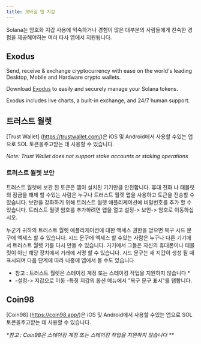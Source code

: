 ```yaml
---
title: 모바일 앱 지갑
---
```


Solana는 암호화 지갑 사용에 익숙하거나 경험이 많은 대부분의 사람들에게 친숙한 경험을 제공해야하는 여러 타사 앱에서 지원됩니다.

## Exodus

Send, receive & exchange cryptocurrency with ease on the world's leading Desktop, Mobile and Hardware crypto wallets.

Download [Exodus](https://exodus.com/) to easily and securely manage your Solana tokens.

Exodus includes live charts, a built-in exchange, and 24/7 human support.

## 트러스트 월렛

\[Trust Wallet\] (https://trustwallet.com/)은 iOS 및 Android에서 사용할 수있는 앱으로 SOL 토큰을주고받는 데 사용할 수 있습니다.

_Note: Trust Wallet does not support stake accounts or staking operations_

### 트러스트 월렛 보안

트러스트 월렛에 보관 된 토큰은 앱이 설치된 기기만큼 안전합니다. 휴대 전화 나 태블릿의 잠금을 해제 할 수있는 사람은 누구나 트러스트 월렛 앱을 사용하고 토큰을 전송할 수 있습니다. 보안을 강화하기 위해 트러스트 월렛 애플리케이션에 비밀번호를 추가 할 수 있습니다. 트러스트 월렛 암호를 추가하려면 앱을 열고 설정-> 보안-> 암호로 이동하십시오.

누군가 귀하의 트러스트 월렛 애플리케이션에 대한 액세스 권한을 얻으면 복구 시드 문구에 액세스 할 수 있습니다. 시드 문구에 액세스 할 수있는 사람은 누구나 다른 기기에서 트러스트 월렛 키를 다시 만들 수 있습니다. 거기에서 그들은 자신의 휴대폰이나 태블릿이 아닌 해당 장치에서 거래에 서명 할 수 있습니다. 시드 문구는 새 지갑이 생성 될 때 표시되며 다음 단계에 따라 나중에 앱에서 볼 수도 있습니다.

- 참고 : 트러스트 월렛은 스테이킹 계정 또는 스테이킹 작업을 지원하지 않습니다 \*
- -설정-> 지갑으로 이동 -특정 지갑의 옵션 메뉴에서 "복구 문구 표시"를 탭합니다.

## Coin98

\[Coin98\] (https://coin98.app/)은 iOS 및 Android에서 사용할 수있는 앱으로 SOL 토큰을주고받는 데 사용할 수 있습니다.

_\*참고 : Coin98은 스테이킹 계정 또는 스테이킹 작업을 지원하지 않습니다 \*\*_
